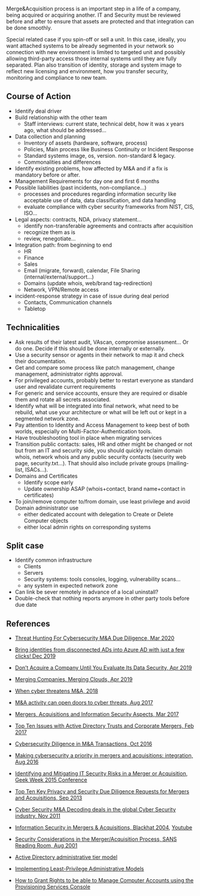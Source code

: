 
Merge&Acquisition process is an important step in a life of a company, being acquired or acquiring another.
IT and Security must be reviewed before and after to ensure that assets are protected and that integration can be done smoothly.

Special related case if you spin-off or sell a unit. In this case, ideally, you want attached systems to be already segmented in your network so connection with new environment is limited to targeted unit and possibly allowing third-party access those internal systems until they are fully separated. Plan also transition of identity, storage and system image to reflect new licensing and environment, how you transfer security, monitoring and compliance to new team.

## Course of Action

* Identify deal driver
* Build relationship with the other team
    * Staff interviews: current state, technical debt, how it was x years ago, what should be addressed...
* Data collection and planning
    * Inventory of assets (hardware, software, process)
    * Policies, Main process like Business Continuity or Incident Response
    * Standard systems image, os, version. non-standard & legacy.
    * Commonalities and differences
* Identify existing problems, how affected by M&A and if a fix is mandatory before or after.
* Management Requirements for day one and first 6 months
* Possible liabilities (past incidents, non-compliance...)
    * processes and procedures regarding information security like acceptable use of data, data classification, and data handling
    * evaluate compliance with cyber security frameworks from NIST, CIS, ISO...
* Legal aspects: contracts, NDA, privacy statement...
    * identify non-transferable agreements and contracts after acquisition
    * recognize them as is
    * review, renegotiate...
* Integration path: from beginning to end
    * HR
    * Finance
    * Sales
    * Email (migrate, forward), calendar, File Sharing (internal/external/support...)
    * Domains (update whois, web/brand tag-redirection)
    * Network, VPN/Remote access
* incident-response strategy in case of issue during deal period
    * Contacts, Communication channels
    * Tabletop

## Technicalities

* Ask results of their latest audit, VAscan, compromise assessment... Or do one. Decide if this should be done internally or externally.
* Use a security sensor or agents in their network to map it and check their documentation.
* Get and compare some process like patch management, change management, administrator rights approval.
* For privileged accounts, probably better to restart everyone as standard user and revalidate current requirements
* For generic and service accounts, ensure they are required or disable them and rotate all secrets associated.
* Identify what will be integrated into final network, what need to be rebuild, what use your architecture or what will be left out or kept in a segmented network zone.
* Pay attention to Identity and Access Management to keep best of both worlds, especially on Multi-Factor-Authentication tools.
* Have troubleshooting tool in place when migrating services
* Transition public contacts: sales, HR and other might be changed or not but from an IT and security side, you should quickly reclaim domain whois, network whois and any public security contacts (security web page, security.txt...). That should also include private groups (mailing-list, ISACs...).
* Domains and Certificates
    * Identify scope early
    * Update ownership ASAP (whois+contact, brand name+contact in certificates)
* To join/remove computer to/from domain, use least privilege and avoid Domain administrator use
    * either dedicated account with delegation to Create or Delete Computer objects
    * either local admin rights on corresponding systems

## Split case

* Identify common infrastructure
    * Clients
    * Servers
    * Security systems: tools consoles, logging, vulnerability scans...
    * any system in expected network zone
* Can link be sever remotely in advance of a local uninstall?
* Double-check that nothing reports anymore in other party tools before due date

## References

* [Threat Hunting For Cybersecurity M&A Due Diligence, Mar 2020](https://blog.renditioninfosec.com/downloads/20200306_BSidesNOVA_MA_Due_Diligence.pdf)
* [Bring identities from disconnected ADs into Azure AD with just a few clicks! Dec 2019](https://techcommunity.microsoft.com/t5/azure-active-directory-identity/bring-identities-from-disconnected-ads-into-azure-ad-with-just-a/ba-p/827835)
* [Don’t Acquire a Company Until You Evaluate Its Data Security, Apr 2019](https://hbr.org/2019/04/dont-acquire-a-company-until-you-evaluate-its-data-security)
* [Merging Companies, Merging Clouds, Apr 2019](https://www.darkreading.com/cloud/merging-companies-merging-clouds/a/d-id/1334314)
* [When cyber threatens M&A, 2018](https://www.pwc.com/us/en/deals/publications/assets/pwc-when-cyber-threatens-m-and-a.pdf)
* [M&A activity can open doors to cyber threats, Aug 2017](http://ameinfo.com/technology/it/alert-ma-activity-can-open-doors-cyber-threats/)
* [Mergers, Acquisitions and Information Security Aspects, Mar 2017](https://www.sans.edu/downloads/Merger-and-Acquisition-Group-Project.pdf)
* [Top Ten Issues with Active Directory Trusts and Corporate Mergers, Feb 2017](https://blogs.technet.microsoft.com/askpfeplat/2017/02/13/top-ten-issues-with-active-directory-trusts-and-corporate-mergers/)
* [Cybersecurity Diligence in M&A Transactions, Oct 2016](https://cooleyma.com/2016/10/26/cybersecurity-diligence-in-ma-transactions-lessons-from-verizonyahoo/)
* [Making cybersecurity a priority in mergers and acquisitions: integration, Aug 2016](http://www.cio.com/article/3105276/mergers-acquisitions/making-cybersecurity-a-priority-in-mergers-and-acquisitions-integration.html)
* [Identifying and Mitigating IT Security Risks in a Merger or Acquisition, Geek Week 2015 Conference](http://www.isaca.org/chapters3/Atlanta/AboutOurChapter/Documents/GW2015/081015-1PM-IdentifyandMitigatingITSecurityRisks-Acquisition.pdf)
* [Top Ten Key Privacy and Security Due Diligence Requests for Mergers and Acquisitions, Sep 2013](https://www.lexisnexis.com/communities/corporatecounselnewsletter/b/newsletter/archive/2013/09/02/top-ten-key-privacy-and-security-due-diligence-requests-for-mergers-and-acquisitions.aspx)
* [Cyber Security M&A Decoding deals in the global Cyber Security industry, Nov 2011](https://www.pwc.com/gx/en/aerospace-defence/pdf/cyber-security-mergers-acquisitions.pdf)
* [Information Security in Mergers & Acquisitions, Blackhat 2004](https://www.blackhat.com/html/bh-media-archives/bh-archives-2004.html), [Youtube](https://www.youtube.com/watch?v=AKrMvsbkEgY)
* [Security Considerations in the Merger/Acquisition Process, SANS Reading Room, Aug 2001](https://www.sans.org/reading-room/whitepapers/casestudies/security-considerations-merger-acquisition-process-)

* [Active Directory administrative tier model](https://docs.microsoft.com/en-us/windows-server/identity/securing-privileged-access/securing-privileged-access-reference-material)
* [Implementing Least-Privilege Administrative Models](https://docs.microsoft.com/en-us/windows-server/identity/ad-ds/plan/security-best-practices/implementing-least-privilege-administrative-models)
* [How to Grant Rights to be able to Manage Computer Accounts using the Provisioning Services Console](https://support.citrix.com/article/CTX121201)

